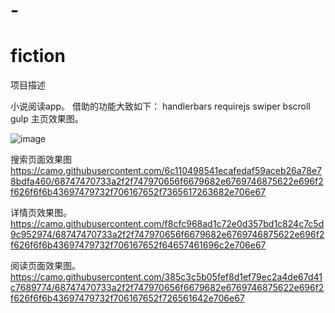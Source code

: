 # -
# fiction
项目描述

小说阅读app。
借助的功能大致如下：
handlerbars
requirejs
swiper
bscroll
gulp
主页效果图。
 
![image](https://camo.githubusercontent.com/9e727f05749437d92cb18ef95d5a098572af79e5/68747470733a2f2f747970656f6679682e6769746875622e696f2f626f6f6b43697479732f706167652f686f6d652e706e67)

搜索页面效果图
https://camo.githubusercontent.com/6c110498541ecafedaf59aceb26a78e78bdfa460/68747470733a2f2f747970656f6679682e6769746875622e696f2f626f6f6b43697479732f706167652f7365617263682e706e67

详情页效果图。 
https://camo.githubusercontent.com/f8cfc968ad1c72e0d357bd1c824c7c5d9c952974/68747470733a2f2f747970656f6679682e6769746875622e696f2f626f6f6b43697479732f706167652f64657461696c2e706e67

阅读页面效果图。 
https://camo.githubusercontent.com/385c3c5b05fef8d1ef79ec2a4de67d41c7689774/68747470733a2f2f747970656f6679682e6769746875622e696f2f626f6f6b43697479732f706167652f726561642e706e67
